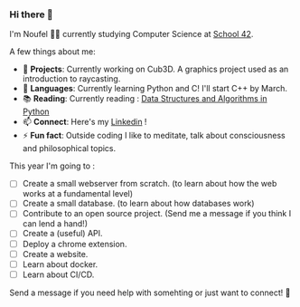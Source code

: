 ### Hi there 👋

I'm Noufel 👨‍🎓 currently studying Computer Science at [School 42](https://42.fr/en/homepage/).

A few things about me:

- 🔭 **Projects**: Currently working on Cub3D. A graphics project used as an introduction to raycasting.
- 🌱 **Languages**: Currently learning Python and C! I'll start C++ by March.
- 📚 **Reading**: Currently reading : [Data Structures and Algorithms in Python](https://www.amazon.com/Structures-Algorithms-Python-Michael-Goodrich/dp/1118290275)
- 📫 **Connect**: Here's my [Linkedin](https://www.linkedin.com/in/noufel-ammari/) !
- ⚡ **Fun fact**: Outside coding I like to meditate, talk about consciousness and philosophical topics.


This year I'm going to :

- [ ] Create a small webserver from scratch. (to learn about how the web works at a fundamental level)
- [ ] Create a small database. (to learn about how databases work)
- [ ] Contribute to an open source project. (Send me a message if you think I can lend a hand!)
- [ ] Create a (useful) API.
- [ ] Deploy a chrome extension.
- [ ] Create a website.
- [ ] Learn about docker.
- [ ] Learn about CI/CD.

Send a message if you need help with somehting or just want to connect! 📧
